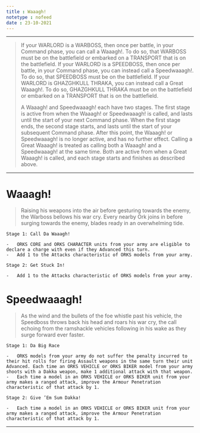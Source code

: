```yaml
---
title : Waaagh!
notetype : nofeed
date : 23-10-2021
---
```


---

>If your WARLORD is a WARBOSS, then once per battle, in your Command phase, you can call a Waaagh!. To do so, that WARBOSS must be on the battlefield or embarked on a TRANSPORT that is on the battlefield. If your WARLORD is a SPEEDBOSS, then once per battle, in your Command phase, you can instead call a Speedwaaagh!. To do so, that SPEEDBOSS must be on the battlefield. If your WARLORD is GHAZGHKULL THRAKA, you can instead call a Great Waaagh!. To do so, GHAZGHKULL THRAKA must be on the battlefield or embarked on a TRANSPORT that is on the battlefield.  
>
>A Waaagh! and Speedwaaagh! each have two stages. The first stage is active from when the Waaagh! or Speedwaaagh! is called, and lasts until the start of your next Command phase. When the first stage ends, the second stage starts, and lasts until the start of your subsequent Command phase. After this point, the Waaagh! or Speedwaaagh! is no longer active, and has no further effect. Calling a Great Waaagh! is treated as calling both a Waaagh! and a Speedwaaagh! at the same time. Both are active from when a Great Waaagh! is called, and each stage starts and finishes as described above.  
 
---

# Waaagh!

>Raising his weapons into the air before gesturing towards the enemy, the Warboss bellows his war cry. Every nearby Ork joins in before surging towards the enemy, blades ready in an overwhelming tide.  
```
Stage 1: Call Da Waaagh!  

-   ORKS CORE and ORKS CHARACTER units from your army are eligible to declare a charge with even if they Advanced this turn.
-   Add 1 to the Attacks characteristic of ORKS models from your army.

Stage 2: Get Stuck In!  

-   Add 1 to the Attacks characteristic of ORKS models from your army.
```

# Speedwaaagh!


> As the wind and the bullets of the foe whistle past his vehicle, the Speedboss throws back his head and roars his war cry, the call echoing from the ramshackle vehicles following in his wake as they surge forward ever faster.  
```
Stage 1: Da Big Race  

-   ORKS models from your army do not suffer the penalty incurred to their hit rolls for firing Assault weapons in the same turn their unit Advanced. Each time an ORKS VEHICLE or ORKS BIKER model from your army shoots with a Dakka weapon, make 1 additional attack with that weapon.
-   Each time a model in an ORKS VEHICLE or ORKS BIKER unit from your army makes a ranged attack, improve the Armour Penetration characteristic of that attack by 1.

Stage 2: Give ’Em Sum Dakka!  

-   Each time a model in an ORKS VEHICLE or ORKS BIKER unit from your army makes a ranged attack, improve the Armour Penetration characteristic of that attack by 1.
```

---